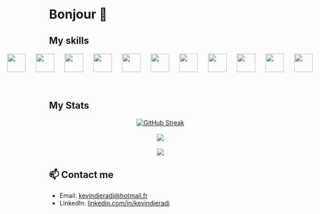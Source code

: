 # Bonjour 👋

## My skills

<div style="display: flex; justify-content: center; align-items: center; gap: 20px;">
    <a href="https://flutter.dev" target="_blank" style="text-decoration: none; display: inline-block;">
      <img align="left" src="https://www.wallstreetmobileapps.com/assets/images/services/banner-gif/fluuter-app.gif" height="42" style="display: block;"/>
    </a>
    <a href="https://vuejs.org" target="_blank" style="text-decoration: none; display: inline-block;">
      <img align="left" src="https://upload.wikimedia.org/wikipedia/commons/thumb/9/95/Vue.js_Logo_2.svg/2367px-Vue.js_Logo_2.svg.png" height="42" style="display: block;"/>
    </a>
    <a href="https://www.php.net" target="_blank" style="text-decoration: none; display: inline-block;">
      <img align="left" src="https://upload.wikimedia.org/wikipedia/commons/thumb/2/27/PHP-logo.svg/2560px-PHP-logo.svg.png" height="42" style="display: block;"/>
    </a>
    <a href="https://laravel.com" target="_blank" style="text-decoration: none; display: inline-block;">
      <img align="left" src="https://assets-v2.lottiefiles.com/a/639784ea-1171-11ee-aea8-735bf223615c/IyZGK6hpdA.gif" height="42" style="display: block;"/>
    </a>
    <a href="https://nodejs.org" target="_blank" style="text-decoration: none; display: inline-block;">
      <img align="left" src="https://upload.wikimedia.org/wikipedia/commons/thumb/d/d9/Node.js_logo.svg/langfr-2560px-Node.js_logo.svg.png" height="42" style="display: block;"/>
    </a>
    <a href="https://www.javascript.com" target="_blank" style="text-decoration: none; display: inline-block;">
      <img align="left" src="https://upload.wikimedia.org/wikipedia/commons/thumb/6/6a/JavaScript-logo.png/600px-JavaScript-logo.png" height="42" style="display: block;"/>
    </a>
    <a href="https://kotlinlang.org" target="_blank" style="text-decoration: none; display: inline-block;">
      <img align="left" src="https://img-blog.csdnimg.cn/img_convert/273cc3a18ff3e383ffb9a246aeb96fb5.gif" height="42" style="display: block;"/>
    </a>
    <a href="https://www.mongodb.com" target="_blank" style="text-decoration: none; display: inline-block;">
      <img align="left" src="https://w7.pngwing.com/pngs/956/695/png-transparent-mongodb-original-wordmark-logo-icon-thumbnail.png" height="42" style="display: block;"/>
    </a>
    <a href="https://html.com" target="_blank" style="text-decoration: none; display: inline-block;">
      <img align="left" src="https://upload.wikimedia.org/wikipedia/commons/thumb/6/61/HTML5_logo_and_wordmark.svg/1280px-HTML5_logo_and_wordmark.svg.png" height="42" style="display: block;"/>
    </a>
    <a href="https://www.w3.org/Style/CSS/Overview.en.html" target="_blank" style="text-decoration: none; display: inline-block;">
      <img align="left" src="https://upload.wikimedia.org/wikipedia/commons/thumb/d/d5/CSS3_logo_and_wordmark.svg/800px-CSS3_logo_and_wordmark.svg.png" height="42" style="display: block;"/>
    </a>
    <a href="https://reactjs.org" target="_blank" style="text-decoration: none; display: inline-block;">
      <img align="left" src="https://devtechnosys.com/insights/wp-content/uploads/2023/01/giphy.gif" height="42" style="display: block;"/>
    </a>
  </div>
<br><br>

## My Stats

<div align="center">
  <a href="https://git.io/streak-stats"><img src="https://streak-stats.demolab.com?user=kevindjeradi&theme=radical&border_radius=10&date_format=j%20M%5B%20Y%5D" alt="GitHub Streak" /></a>
</div>
<br/>
<div align="center">
  <a href="https://github.com/anuraghazra/github-readme-stats">
    <img src="https://github-readme-stats.vercel.app/api?username=kevindjeradi&show_icons=true&count_private=true&include_all_commits=true&hide_rank=false&hide=prs,issues,contribs&theme=radical&custom_title=Kevin%20Hamza%27s%20commits%20for%20the%20last%20year&rank_icon=github" />
  </a>
</div>
<br/>
<div align="center">
  <a href="https://github.com/anuraghazra/convoychat">
    <img src="https://github-readme-stats.vercel.app/api/top-langs/?username=kevindjeradi&langs_count=7&layout=donut-vertical&theme=radical&custom_title=Kevin%20Hamza%27s%20langages&card_width=320" />
  </a>
</div>

## 📫 Contact me

- Email: [kevindjeradi@hotmail.fr](mailto:kevindjeradi@hotmail.fr)
- LinkedIn: [linkedin.com/in/kevindjeradi](https://fr.linkedin.com/in/kevin-djeradi-012067105)

<!--
**kevindjeradi/kevindjeradi** is a ✨ _special_ ✨ repository because its `README.md` (this file) appears on your GitHub profile.

Here are some ideas to get you started:

- 🔭 I’m currently working on ...
- 🌱 I’m currently learning ...
- 👯 I’m looking to collaborate on ...
- 🤔 I’m looking for help with ...
- 💬 Ask me about ...
- 📫 How to reach me: ...
- 😄 Pronouns: ...
- ⚡ Fun fact: ...
-->
